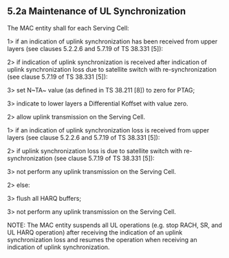## 5.2a Maintenance of UL Synchronization

The MAC entity shall for each Serving Cell:

1\> if an indication of uplink synchronization has been received from
upper layers (see clauses 5.2.2.6 and 5.7.19 of TS 38.331 \[5\]):

2\> if indication of uplink synchronization is received after indication
of uplink synchronization loss due to satellite switch with
re-synchronization (see clause 5.7.19 of TS 38.331 \[5\]):

3\> set N~TA~ value (as defined in TS 38.211 \[8\]) to zero for PTAG;

3\> indicate to lower layers a Differential Koffset with value zero.

2\> allow uplink transmission on the Serving Cell.

1\> if an indication of uplink synchronization loss is received from
upper layers (see clause 5.2.2.6 and 5.7.19 of TS 38.331 \[5\]):

2\> if uplink synchronization loss is due to satellite switch with
re-synchronization (see clause 5.7.19 of TS 38.331 \[5\]):

3\> not perform any uplink transmission on the Serving Cell.

2\> else:

3\> flush all HARQ buffers;

3\> not perform any uplink transmission on the Serving Cell.

NOTE: The MAC entity suspends all UL operations (e.g. stop RACH, SR, and
UL HARQ operation) after receiving the indication of an uplink
synchronization loss and resumes the operation when receiving an
indication of uplink synchronization.